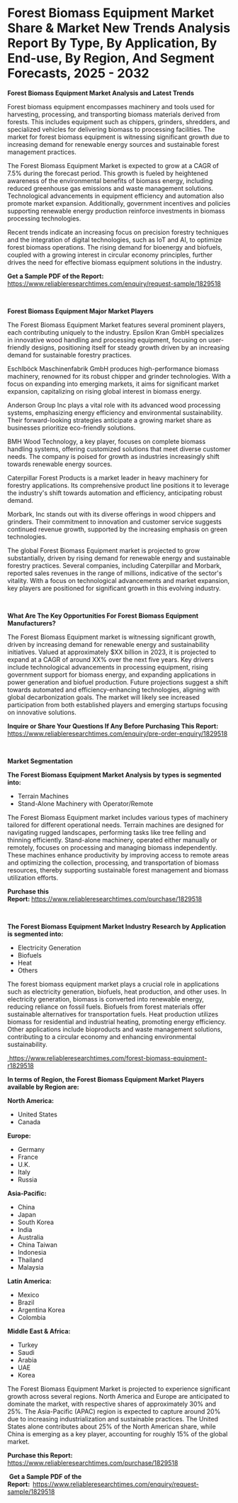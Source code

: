 <p><h1>Forest Biomass Equipment Market Share & Market New Trends Analysis Report By Type, By Application, By End-use, By Region, And Segment Forecasts, 2025 - 2032</h1></p><p><strong>Forest Biomass Equipment Market Analysis and Latest Trends</strong></p>
<p><p>Forest biomass equipment encompasses machinery and tools used for harvesting, processing, and transporting biomass materials derived from forests. This includes equipment such as chippers, grinders, shredders, and specialized vehicles for delivering biomass to processing facilities. The market for forest biomass equipment is witnessing significant growth due to increasing demand for renewable energy sources and sustainable forest management practices.</p><p>The Forest Biomass Equipment Market is expected to grow at a CAGR of 7.5% during the forecast period. This growth is fueled by heightened awareness of the environmental benefits of biomass energy, including reduced greenhouse gas emissions and waste management solutions. Technological advancements in equipment efficiency and automation also promote market expansion. Additionally, government incentives and policies supporting renewable energy production reinforce investments in biomass processing technologies.</p><p>Recent trends indicate an increasing focus on precision forestry techniques and the integration of digital technologies, such as IoT and AI, to optimize forest biomass operations. The rising demand for bioenergy and biofuels, coupled with a growing interest in circular economy principles, further drives the need for effective biomass equipment solutions in the industry.</p></p>
<p><strong>Get a Sample PDF of the Report:&nbsp;</strong> <a href="https://www.reliableresearchtimes.com/enquiry/request-sample/1829518?utm_campaign=2768&utm_medium=2&utm_source=Github&utm_content=ia&utm_term=16042025&utm_id=forest-biomass-equipment">https://www.reliableresearchtimes.com/enquiry/request-sample/1829518</a></p>
<p>&nbsp;</p>
<p><strong>Forest Biomass Equipment Major Market Players</strong></p>
<p><p>The Forest Biomass Equipment Market features several prominent players, each contributing uniquely to the industry. Epsilon Kran GmbH specializes in innovative wood handling and processing equipment, focusing on user-friendly designs, positioning itself for steady growth driven by an increasing demand for sustainable forestry practices.</p><p>Eschlböck Maschinenfabrik GmbH produces high-performance biomass machinery, renowned for its robust chipper and grinder technologies. With a focus on expanding into emerging markets, it aims for significant market expansion, capitalizing on rising global interest in biomass energy.</p><p>Anderson Group Inc plays a vital role with its advanced wood processing systems, emphasizing energy efficiency and environmental sustainability. Their forward-looking strategies anticipate a growing market share as businesses prioritize eco-friendly solutions.</p><p>BMH Wood Technology, a key player, focuses on complete biomass handling systems, offering customized solutions that meet diverse customer needs. The company is poised for growth as industries increasingly shift towards renewable energy sources.</p><p>Caterpillar Forest Products is a market leader in heavy machinery for forestry applications. Its comprehensive product line positions it to leverage the industry's shift towards automation and efficiency, anticipating robust demand.</p><p>Morbark, Inc stands out with its diverse offerings in wood chippers and grinders. Their commitment to innovation and customer service suggests continued revenue growth, supported by the increasing emphasis on green technologies.</p><p>The global Forest Biomass Equipment market is projected to grow substantially, driven by rising demand for renewable energy and sustainable forestry practices. Several companies, including Caterpillar and Morbark, reported sales revenues in the range of millions, indicative of the sector's vitality. With a focus on technological advancements and market expansion, key players are positioned for significant growth in this evolving industry.</p></p>
<p>&nbsp;</p>
<p><strong>What Are The Key Opportunities For Forest Biomass Equipment Manufacturers?</strong></p>
<p><p>The Forest Biomass Equipment market is witnessing significant growth, driven by increasing demand for renewable energy and sustainability initiatives. Valued at approximately $XX billion in 2023, it is projected to expand at a CAGR of around XX% over the next five years. Key drivers include technological advancements in processing equipment, rising government support for biomass energy, and expanding applications in power generation and biofuel production. Future projections suggest a shift towards automated and efficiency-enhancing technologies, aligning with global decarbonization goals. The market will likely see increased participation from both established players and emerging startups focusing on innovative solutions.</p></p>
<p><strong>Inquire or Share Your Questions If Any Before Purchasing This Report:</strong> <a href="https://www.reliableresearchtimes.com/enquiry/pre-order-enquiry/1829518?utm_campaign=2768&utm_medium=2&utm_source=Github&utm_content=ia&utm_term=16042025&utm_id=forest-biomass-equipment">https://www.reliableresearchtimes.com/enquiry/pre-order-enquiry/1829518</a></p>
<p>&nbsp;</p>
<p><strong>Market Segmentation</strong></p>
<p><strong>The Forest Biomass Equipment Market Analysis by types is segmented into:</strong></p>
<p><ul><li>Terrain Machines</li><li>Stand-Alone Machinery with Operator/Remote</li></ul></p>
<p><p>The Forest Biomass Equipment market includes various types of machinery tailored for different operational needs. Terrain machines are designed for navigating rugged landscapes, performing tasks like tree felling and thinning efficiently. Stand-alone machinery, operated either manually or remotely, focuses on processing and managing biomass independently. These machines enhance productivity by improving access to remote areas and optimizing the collection, processing, and transportation of biomass resources, thereby supporting sustainable forest management and biomass utilization efforts.</p></p>
<p><strong>Purchase this Report:&nbsp;</strong><a href="https://www.reliableresearchtimes.com/purchase/1829518?utm_campaign=2768&utm_medium=2&utm_source=Github&utm_content=ia&utm_term=16042025&utm_id=forest-biomass-equipment">https://www.reliableresearchtimes.com/purchase/1829518</a></p>
<p>&nbsp;</p>
<p><strong>The Forest Biomass Equipment Market Industry Research by Application is segmented into:</strong></p>
<p><ul><li>Electricity Generation</li><li>Biofuels</li><li>Heat</li><li>Others</li></ul></p>
<p><p>The forest biomass equipment market plays a crucial role in applications such as electricity generation, biofuels, heat production, and other uses. In electricity generation, biomass is converted into renewable energy, reducing reliance on fossil fuels. Biofuels from forest materials offer sustainable alternatives for transportation fuels. Heat production utilizes biomass for residential and industrial heating, promoting energy efficiency. Other applications include bioproducts and waste management solutions, contributing to a circular economy and enhancing environmental sustainability.</p></p>
<p><a href="https://www.reliableresearchtimes.com/forest-biomass-equipment-r1829518?utm_campaign=2768&utm_medium=2&utm_source=Github&utm_content=ia&utm_term=16042025&utm_id=forest-biomass-equipment">&nbsp;https://www.reliableresearchtimes.com/forest-biomass-equipment-r1829518</a></p>
<p><strong>In terms of Region, the Forest Biomass Equipment Market Players available by Region are:</strong></p>
<p>
    <p> <strong> North America: </strong>
        <ul>
            <li>United States</li>
            <li>Canada</li>
        </ul>
        </p> 
    <p> <strong> Europe: </strong>
        <ul>
            <li>Germany</li>
            <li>France</li>
            <li>U.K.</li>
            <li>Italy</li>
            <li>Russia</li>
        </ul>
        </p> 
    <p> <strong> Asia-Pacific: </strong>
        <ul>
            <li>China</li>
            <li>Japan</li>
            <li>South Korea</li>
            <li>India</li>
            <li>Australia</li>
            <li>China Taiwan</li>
            <li>Indonesia</li>
            <li>Thailand</li>
            <li>Malaysia</li>
        </ul>
        </p> 
    <p> <strong> Latin America: </strong>
        <ul>
            <li>Mexico</li>
            <li>Brazil</li>
            <li>Argentina Korea</li>
            <li>Colombia</li>
        </ul>
        </p> 
    <p> <strong> Middle East & Africa: </strong>
        <ul>
            <li>Turkey</li>
            <li>Saudi</li>
            <li>Arabia</li>
            <li>UAE</li>
            <li>Korea</li>
        </ul>
    </p>
    </p>
<p><p>The Forest Biomass Equipment Market is projected to experience significant growth across several regions. North America and Europe are anticipated to dominate the market, with respective shares of approximately 30% and 25%. The Asia-Pacific (APAC) region is expected to capture around 20% due to increasing industrialization and sustainable practices. The United States alone contributes about 25% of the North American share, while China is emerging as a key player, accounting for roughly 15% of the global market.</p></p>
<p><strong>Purchase this Report: </strong><a href="https://www.reliableresearchtimes.com/purchase/1829518?utm_campaign=2768&utm_medium=2&utm_source=Github&utm_content=ia&utm_term=16042025&utm_id=forest-biomass-equipment">https://www.reliableresearchtimes.com/purchase/1829518</a></p>
<p>&nbsp;<strong>Get a Sample PDF of the Report:&nbsp;&nbsp;</strong><a href="https://www.reliableresearchtimes.com/enquiry/request-sample/1829518?utm_campaign=2768&utm_medium=2&utm_source=Github&utm_content=ia&utm_term=16042025&utm_id=forest-biomass-equipment">https://www.reliableresearchtimes.com/enquiry/request-sample/1829518</a></p>
<p><strong></strong></p>
<p><p></p><p></p><p></p></p>